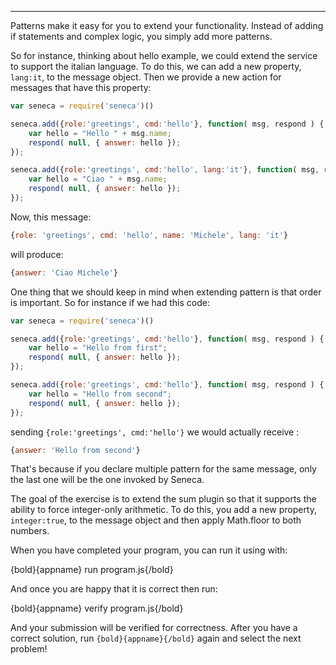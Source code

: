 ---

Patterns make it easy for you to extend your functionality. Instead of adding if
statements and complex logic, you simply add more patterns.

So for instance, thinking about hello example, we could extend the service to
support the italian language. To do this, we can add a new property, `lang:it`,
to the message object. Then we provide a new action for messages that have
this property:

```javascript
var seneca = require('seneca')()

seneca.add({role:'greetings', cmd:'hello'}, function( msg, respond ) {
    var hello = "Hello " + msg.name;
    respond( null, { answer: hello });
});

seneca.add({role:'greetings', cmd:'hello', lang:'it'}, function( msg, respond ) {
    var hello = "Ciao " + msg.name;
    respond( null, { answer: hello });
});

```

Now, this message:

```javascript
{role: 'greetings', cmd: 'hello', name: 'Michele', lang: 'it'}

```

will produce:

```javascript
{answer: 'Ciao Michele'}

```

One thing that we should keep in mind when extending pattern is that order is important.
So for instance if we had this code:

```javascript
var seneca = require('seneca')()

seneca.add({role:'greetings', cmd:'hello'}, function( msg, respond ) {
    var hello = "Hello from first";
    respond( null, { answer: hello });
});

seneca.add({role:'greetings', cmd:'hello'}, function( msg, respond ) {
    var hello = "Hello from second";
    respond( null, { answer: hello });
});

```
sending `{role:'greetings', cmd:'hello'}` we would actually receive :

```javascript
{answer: 'Hello from second'}

```

That's because if you declare multiple pattern for the same message, only 
the last one will be the one invoked by Seneca. 

The goal of the exercise is to extend the sum plugin so that it supports the
ability to force integer-only arithmetic.
To do this, you add a new property, `integer:true`, to the message object and
then apply Math.floor to both numbers.

When you have completed your program, you can run it using with:

  {bold}{appname} run program.js{/bold}

And once you are happy that it is correct then run:

  {bold}{appname} verify program.js{/bold}

And your submission will be verified for correctness.
After you have a correct solution, run `{bold}{appname}{/bold}` again and
select the next problem!

